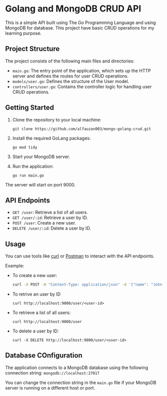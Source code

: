 # Golang and MongoDB CRUD API

This is a simple API built using The Go Programming Language and using MongoDB for database. This project have basic CRUD operations for my learning purpose. 

## Project Structure

The project consists of the following main files and directories:

- `main.go`: The entry point of the application, which sets up the HTTP server and defines the routes for user CRUD operations.
- `models/user.go`: Defines the structure of the User model.
- `controllers/user.go`: Contains the controller logic for handling user CRUD operations.

## Getting Started

1. Clone the repository to your local machine:
    ```
    git clone https://github.com/alfauzan003/mongo-golang-crud.git
    ```

2. Install the required GoLang packages:
    ```
    go mod tidy
    ```

3. Start your MongoDB server.

4. Run the application:
    ```
    go run main.go
    ```


The server will start on port 9000.

## API Endpoints

- `GET /user`: Retrieve a list of all users.
- `GET /user/:id`: Retrieve a user by ID.
- `POST /user`: Create a new user.
- `DELETE /user/:id`: Delete a user by ID.

## Usage

You can use tools like [curl](https://curl.se/) or [Postman](https://www.postman.com/) to interact with the API endpoints.

Example:

- To create a new user:
    ```bash
    curl -X POST -H "Content-Type: application/json" -d '{"name": "John Doe", "gender": "Male", "age": 30}' http://localhost:9000/user
    ```

- To retrive an user by ID
    ```
    curl http://localhost:9000/user/<user-id>
    ```

- To retrieve a list of all users:
    ```
    curl http://localhost:9000/user
    ```

- To delete a user by ID:
    ```
    curl -X DELETE http://localhost:9000/user/<user-id>
    ```

## Database COnfiguration

The application connects to a MongoDB database using the following connection string:
`mongodb://localhost:27017`

You can change the connection string in the `main.go` file if your MongoDB server is running on a different host or port.